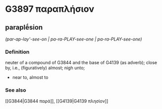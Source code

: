 # G3897 παραπλήσιον

## paraplḗsion

_(par-ap-lay'-see-on | pa-ra-PLAY-see-one | pa-ra-PLAY-see-one)_

### Definition

neuter of a compound of G3844 and the base of G4139 (as adverb); close by, i.e., (figuratively) almost; nigh unto; 

- near to, almost to

### See also

[[G3844|G3844 παρά]], [[G4139|G4139 πλησίον]]
